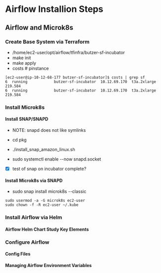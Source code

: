 # Airflow Installion Steps

## Airflow and Microk8s

### Create Base System via Terraform

- /home/ec2-user/opt/airflow/tfinfra/butzer-sf-incubator
- make init
- make apply
- costs       # pinstance

```
[ec2-user@ip-10-12-68-177 butzer-sf-incubator]$ costs | grep sf
6  running            butzer-sf-incubator  10.12.69.170  t3a.2xlarge       219.584
6  running            butzer-sf-incubator  10.12.69.170  t3a.2xlarge       219.584
```

### Install Microk8s


#### Install SNAP/SNAPD
- NOTE: snapd does not like  symlinks

- cd pkg
- ./install_snap_amazon_linux.sh

- sudo systemctl enable --now snapd.socket

- [x] test of snap on incubator complete?

#### Install Microk8s via SNAPD

-  sudo snap install microk8s --classic

```
sudo usermod -a -G microk8s ec2-user
sudo chown -f -R ec2-user ~/.kube
```



### Install Airflow via Helm

#### Airflow Helm Chart Study Key Elements


### Configure Airflow

#### Config Files

#### Managing Airflow Environment Variables
